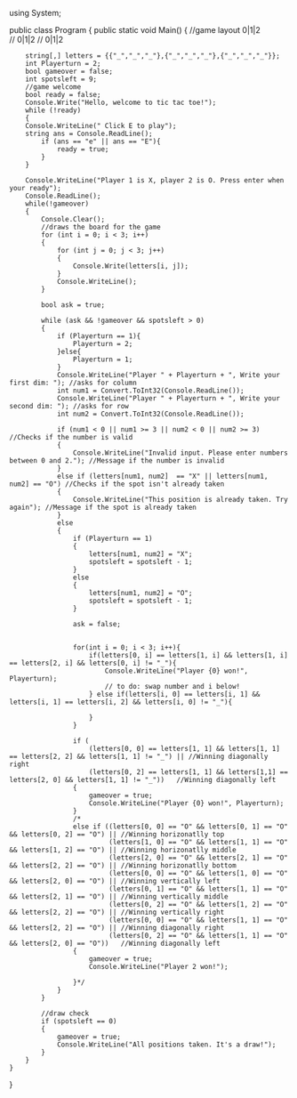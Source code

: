 using System;

public class Program
{
    public static void Main()
	{
		//game layout 0|1|2  
			//		  0|1|2	
			//		  0|1|2
		
		
        string[,] letters = {{"_","_","_"},{"_","_","_"},{"_","_","_"}};
        int Playerturn = 2; 
        bool gameover = false;
		int spotsleft = 9;
		//game welcome
		bool ready = false;
		Console.Write("Hello, welcome to tic tac toe!"); 
		while (!ready)
		{
		Console.WriteLine(" Click E to play");
		string ans = Console.ReadLine();
			if (ans == "e" || ans == "E"){ 
				ready = true;
			}
		}

		Console.WriteLine("Player 1 is X, player 2 is O. Press enter when your ready");
		Console.ReadLine();
        while(!gameover)
        { 
			Console.Clear();
			//draws the board for the game
            for (int i = 0; i < 3; i++)
            {
                for (int j = 0; j < 3; j++)
                {
                    Console.Write(letters[i, j]);
                }
                Console.WriteLine();
            }

            bool ask = true;

            while (ask && !gameover && spotsleft > 0)
            { 
				if (Playerturn == 1){
					Playerturn = 2;
				}else{ 
					Playerturn = 1;
				}
                Console.WriteLine("Player " + Playerturn + ", Write your first dim: "); //asks for column 
                int num1 = Convert.ToInt32(Console.ReadLine());
                Console.WriteLine("Player " + Playerturn + ", Write your second dim: "); //asks for row
                int num2 = Convert.ToInt32(Console.ReadLine());

                if (num1 < 0 || num1 >= 3 || num2 < 0 || num2 >= 3) //Checks if the number is valid
                {
                    Console.WriteLine("Invalid input. Please enter numbers between 0 and 2."); //Message if the number is invalid
                }
                else if (letters[num1, num2]  == "X" || letters[num1, num2] == "O") //Checks if the spot isn't already taken
                {
                    Console.WriteLine("This position is already taken. Try again"); //Message if the spot is already taken
                }
                else
                {
                    if (Playerturn == 1)
                    {
                        letters[num1, num2] = "X";
						spotsleft = spotsleft - 1;
                    }
                    else
                    {
                        letters[num1, num2] = "O";
						spotsleft = spotsleft - 1; 
                    }

                    ask = false;

					
					for(int i = 0; i < 3; i++){
						if(letters[0, i] == letters[1, i] && letters[1, i] == letters[2, i] && letters[0, i] != "_"){
							Console.WriteLine("Player {0} won!", Playerturn);
							// to do: swap number and i below!
						} else if(letters[i, 0] == letters[i, 1] && letters[i, 1] == letters[i, 2] && letters[i, 0] != "_"){
							
						}
					}
					
                    if (
                        (letters[0, 0] == letters[1, 1] && letters[1, 1] == letters[2, 2] && letters[1, 1] != "_") || //Winning diagonally right
                        (letters[0, 2] == letters[1, 1] && letters[1,1] == letters[2, 0] && letters[1, 1] != "_"))   //Winning diagonally left
                    {
                        gameover = true;
                        Console.WriteLine("Player {0} won!", Playerturn);
                    }
					/*
                    else if ((letters[0, 0] == "O" && letters[0, 1] == "O" && letters[0, 2] == "O") || //Winning horizonatlly top
                             (letters[1, 0] == "O" && letters[1, 1] == "O" && letters[1, 2] == "O") || //Winning horizonatlly middle
                             (letters[2, 0] == "O" && letters[2, 1] == "O" && letters[2, 2] == "O") || //Winning horizonatlly bottom
                             (letters[0, 0] == "O" && letters[1, 0] == "O" && letters[2, 0] == "O") || //Winning vertically left
                             (letters[0, 1] == "O" && letters[1, 1] == "O" && letters[2, 1] == "O") || //Winning vertically middle
                             (letters[0, 2] == "O" && letters[1, 2] == "O" && letters[2, 2] == "O") || //Winning vertically right
                             (letters[0, 0] == "O" && letters[1, 1] == "O" && letters[2, 2] == "O") || //Winning diagonally right
                             (letters[0, 2] == "O" && letters[1, 1] == "O" && letters[2, 0] == "O"))   //Winning diagonally left
                    {
                        gameover = true;
                        Console.WriteLine("Player 2 won!");
					
                    }*/
                }
            }
			
			//draw check
			if (spotsleft == 0)
			{
				gameover = true;
				Console.WriteLine("All positions taken. It's a draw!");
			}
        }				
    }				
}						
